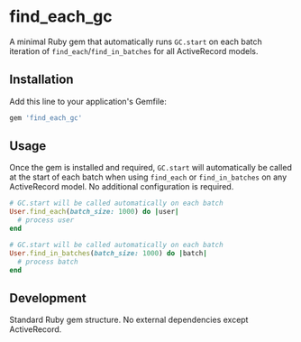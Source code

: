 # find_each_gc

A minimal Ruby gem that automatically runs `GC.start` on each batch iteration 
of `find_each`/`find_in_batches` for all ActiveRecord models.

## Installation

Add this line to your application's Gemfile:

```ruby
gem 'find_each_gc'
```

## Usage

Once the gem is installed and required, `GC.start` will automatically be called 
at the start of each batch when using `find_each` or `find_in_batches` on any 
ActiveRecord model. No additional configuration is required.

```ruby
# GC.start will be called automatically on each batch
User.find_each(batch_size: 1000) do |user|
  # process user
end

# GC.start will be called automatically on each batch  
User.find_in_batches(batch_size: 1000) do |batch|
  # process batch
end
```

## Development

Standard Ruby gem structure. No external dependencies except ActiveRecord.
